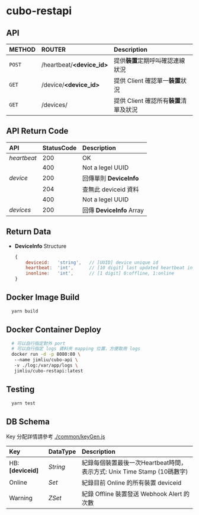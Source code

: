 # cubo-restapi

## API

|METHOD| ROUTER| Description |
|:-|:-|:-|
|`POST`| /heartbeat/**<device_id>** |提供**裝置**定期呼叫確認連線狀況|
|`GET` | /device/**<device_id>** |提供 Client 確認單一**裝置**狀況|
|`GET` | /devices/ |提供 Client 確認所有**裝置**清單及狀況|

## API Return Code

|API| StatusCode | Description |
|:-|:-|:-|
|*heartbeat* | 200 |  OK |
| | 400 | Not a legel UUID |
|*device* | 200 | 回傳單則 **DeviceInfo** |
| | 204 | 查無此 deviceid 資料 |
| | 400 | Not a legel UUID |
|*devices* | 200 |  回傳 **DeviceInfo** Array |

## Return Data

* **DeviceInfo** Structure

    ```js
    {
        deviceid:   'string',   // [UUID] device unique id
        heartbeat:  'int',      // [10 digit] last updated heartbeat in Unix Time Stamp (to Second)
        inonline:   'int',      // [1 digit] 0:offline, 1:online
    }
    ```

## Docker Image Build

```bash
  yarn build
```

## Docker Container Deploy

```bash
  # 可以自行指定對外 port
  # 可以自行指定 logs 資料夾 mapping 位置，方便取用 logs
  docker run -d -p 8080:80 \ 
   --name jimliu/cubo-api \ 
   -v ./log:/var/app/logs \ 
   jimliu/cubo-restapi:latest
```

## Testing

```bash
  yarn test
```

## DB Schema

Key 分配詳情請參考 [./common/keyGen.js](./common/keyGen.js)

|Key|DataType|Description|
|:-|:-|:-|
|HB:**[deviceid]**|*String*|紀錄每個裝置最後一次Heartbeat時間，表示方式: Unix Time Stamp (10碼數字) |
|Online|*Set*|紀錄目前 Online 的所有裝置 deviceid |
|Warning|*ZSet*|紀錄 Offline 裝置發送 Webhook Alert 的次數 |
